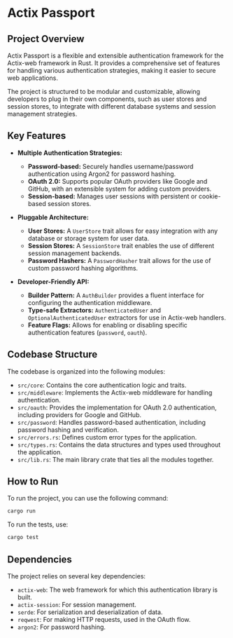 
# Actix Passport

## Project Overview

Actix Passport is a flexible and extensible authentication framework for the Actix-web framework in Rust. It provides a comprehensive set of features for handling various authentication strategies, making it easier to secure web applications.

The project is structured to be modular and customizable, allowing developers to plug in their own components, such as user stores and session stores, to integrate with different database systems and session management strategies.

## Key Features

- **Multiple Authentication Strategies:**
  - **Password-based:** Securely handles username/password authentication using Argon2 for password hashing.
  - **OAuth 2.0:** Supports popular OAuth providers like Google and GitHub, with an extensible system for adding custom providers.
  - **Session-based:** Manages user sessions with persistent or cookie-based session stores.

- **Pluggable Architecture:**
  - **User Stores:** A `UserStore` trait allows for easy integration with any database or storage system for user data.
  - **Session Stores:** A `SessionStore` trait enables the use of different session management backends.
  - **Password Hashers:** A `PasswordHasher` trait allows for the use of custom password hashing algorithms.

- **Developer-Friendly API:**
  - **Builder Pattern:** A `AuthBuilder` provides a fluent interface for configuring the authentication middleware.
  - **Type-safe Extractors:** `AuthenticatedUser` and `OptionalAuthenticatedUser` extractors for use in Actix-web handlers.
  - **Feature Flags:** Allows for enabling or disabling specific authentication features (`password`, `oauth`).

## Codebase Structure

The codebase is organized into the following modules:

- `src/core`: Contains the core authentication logic and traits.
- `src/middleware`: Implements the Actix-web middleware for handling authentication.
- `src/oauth`: Provides the implementation for OAuth 2.0 authentication, including providers for Google and GitHub.
- `src/password`: Handles password-based authentication, including password hashing and verification.
- `src/errors.rs`: Defines custom error types for the application.
- `src/types.rs`: Contains the data structures and types used throughout the application.
- `src/lib.rs`: The main library crate that ties all the modules together.

## How to Run

To run the project, you can use the following command:

```bash
cargo run
```

To run the tests, use:

```bash
cargo test
```

## Dependencies

The project relies on several key dependencies:

- `actix-web`: The web framework for which this authentication library is built.
- `actix-session`: For session management.
- `serde`: For serialization and deserialization of data.
- `reqwest`: For making HTTP requests, used in the OAuth flow.
- `argon2`: For password hashing.
